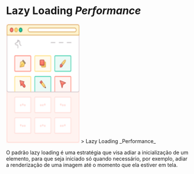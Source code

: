 # Lazy Loading _Performance_

<img src="./img/lazyLoading.png" alt="Lazy Loading" width="200"/>
> Lazy Loading _Performance_

O padrão lazy loading é uma estratégia que visa adiar a inicialização de um elemento, para que seja iniciado só quando necessário, por exemplo, adiar a renderização de uma imagem até o momento que ela estiver em tela.
